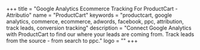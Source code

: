 +++
title = "Google Analytics Ecommerce Tracking For ProductCart - Attributio"
name = "ProductCart"
keywords = "productcart, google analytics, commerce, ecommerce, adwords, facebook, ppc, attribution, track leads, conversion tracking"
description = "Connect Google Analytics with ProductCart to find our where your leads are coming from. Track leads from the source - from search to ppc."
logo = ""
+++

